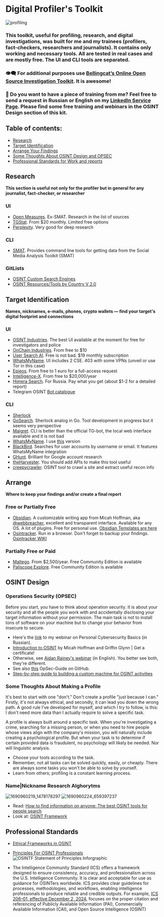 # Digital Profiler's Toolkit
![profiling](https://github.com/user-attachments/assets/e653f605-121a-4825-b5c8-37b3251f1226)

### This toolkit, useful for profiling, research, and digital investigations, was built for me and my trainees (profilers, fact-checkers, researchers and journalists). It contains only working and necessary tools. All are tested in real cases and are mostly free. The UI and CLI tools are separated.
### :eye_speech_bubble: For additional purposes use [Bellingcat’s Online Open Source Investigation Toolkit](https://bellingcat.gitbook.io/toolkit). It is awesome! 
### :vulcan_salute: Do you want to have a piece of training from me? Feel free to send a request in Russian or English on my [LinkedIn Service Page](https://www.linkedin.com/services/page/62913232ba4bb59a24/). Please find some free training and webinars in the OSINT Design section of this kit.

## Table of contents:
 - [Research](#research)
 - [Target Identification](#target-identification)
 - [Arrange Your Findings](#arrange)
 - [Some Thoughts About OSINT Design and OPSEC](#osint-design)
 - [Professional Standards for Work and reports](#professional-standard)

## Research
**This section is useful not only for the profiler but in general for any journalist, fact-checker, or researcher**
### UI
- [Open Measures](https://public.openmeasures.io/timeline?searchTerm=qanon&startDate=2023-12-11&endDate=2024-06-10&websites=gab&numberOf=10&interval=day&changepoint=false&esquery=content&hostRegex=true). Ex-SMAT. Research in the list of sources
- [TGStat](https://tgstat.com/). From $20 monthly. Limited free options
- [Perplexity](https://www.perplexity.ai). Very good for deep research

### CLI
- [SMAT](https://gitlab.com/openmeasures/smat-cli). Provides command line tools for getting data from the Social Media Analysis Toolkit (SMAT)

### GitLists
- [OSINT Custom Search Engines](https://github.com/paulpogoda/OSINT-CSE)
- [OSINT Resources/Tools by Country V 2.0](https://github.com/paulpogoda/OSINT-for-countries-V2.0)

## Target Identification
**Names, nicknames, e-mails, phones, crypto wallets — find your target's digital footprint and connections**

### UI
- [OSINT Industries](). The best UI available at the moment for free for investigators and police
- [OnChain Industries](https://www.onchain.industries). From free to $10
- [User Search AI](https://usersearch.ai). Free is not bad. $19 monthly subscription
- [WhatsMyName](https://whatsmyname.app). UI includes 2 CSE. 403 with some VPNs (unveil or use Tor in this case)
- [Epieos](https://epieos.com). From free to 1 euro for a full-access request
- [Intelligence-X](https://intelx.io/tools). From free to $20,000/year
- [Himera Search](). For Russia. Pay what you get (about $1-2 for a detailed report)
- Telegram OSINT [Bot catalogue](https://t.me/AllOSINTrobot)

### CLI
- [Sherlock](https://github.com/sherlock-project/sherlock)
- [GoSearch](https://github.com/paulpogoda/gosearch). Sherlock analog in Go. Tool development in progress but it seems very perspective
- [Maigret](https://github.com/soxoj/maigret/blob/main/README.md). CLI is better than the official TG-bot, the local web interface available and it is not bad
- [WhatsMyName](https://github.com/WebBreacher/WhatsMyName). I use [this](https://github.com/C3n7ral051nt4g3ncy/WhatsMyName-Python) version
- [BlackBird](https://github.com/p1ngul1n0/blackbird). Searches for user accounts by username or email. It features WhatsMyName integration
- [GHunt](https://github.com/mxrch/GHunt). Brilliant for Google account research
- [theHarvester](https://github.com/laramies/theHarvester). You should add APIs to make this tool useful
- [creepycrawler](https://github.com/paulpogoda/creepyCrawler). OSINT tool to crawl a site and extract useful recon info


## Arrange
**Where to keep your findings and/or create a final report**
### Free or Partially Free
- [Obsidian](https://obsidian.md). A customizable writing app from Micah Hoffman, aka [@webbreacher](https://github.com/WebBreacher), excellent and transparent interface. Available for any OS. A lot of plugins. Free for personal use. [Obsidian Templates are here](https://github.com/WebBreacher/obsidian-osint-templates/)
- [Osintracker](https://www.osintracker.com). Run in a browser. Don't forget to backup your findings. [Osintracker WIKI](https://wiki.osintracker.com/docs/overview)
### Partially Free or Paid
- [Maltego](https://www.maltego.com). From $2,500/year. Free Community Edition is available
- [Paliscope Explore](https://www.paliscope.com/explore/). Free Community Edition is available

## OSINT Design

### Operations Security (OPSEC)
Before you start, you have to think about operation security. It is about your security and all the people you work with and accidentally disclosing your target information without your permission. The main task is not to install tons of software on your machine but to change your behavior from insecure to secure. 

- Here's the [link](https://provereno.media/blog/library/pavel-bannikov-osnovy-personalnoj-kiberbezopasnosti/) to my webinar on Personal Cybersecurity Basics (in Russian). 
- [Introduction to OSINT](https://www.myosint.training/courses/introduction-to-osint) by Micah Hoffman and Griffin Glynn | Get a certificate!
- Otherwise, see [Aidan Rainey's webinar](https://drive.google.com/file/d/1gIU7w_qmU1TdYD-41l4gcBjZlVCNTEVv/view) (in English). You better see both, they're different. 
- See also [this](https://github.com/Scrut1ny/OpSec-Guide) OpSec-Guide on GitHub. 
- [Step-by-step guide to building a custom machine for OSINT activities](https://github.com/Minotaur-OPSEC/OSINTMachineGuide)

### Some Thoughts About Making a Profile
It's best to start with one "don't." Don't create a profile "just because I can." Firstly, it's not always ethical, and secondly, it can lead you down the wrong path.
A good rule I've developed for myself, and which I try to follow, is this: I don't need more data than I actually require to solve a specific task.

A profile is always built around a specific task. When you're investigating a crime, searching for a missing person, or when you need to hire people whose views align with the company's mission, you will naturally include creating a psychological profile. But when your task is to determine if certain provided data is fraudulent, no psychology will likely be needed. Nor will linguistic analysis.

- Choose your tools according to the task. 
- Remember, not all tasks can be solved quickly, easily, or cheaply. There are always some tasks you won't be able to solve by yourself. 
- Learn from others; profiling is a constant learning process.

### Name|Nickname Research Alghorytms
![1690960219_1478178297](https://github.com/user-attachments/assets/974d6368-7a49-493f-a12c-a3903de1f3e7)
![1690960224_659397237](https://github.com/user-attachments/assets/a434b09c-07a9-4c0c-bf6c-bf05235177c7)

- Read: [How to find information on anyone: The best OSINT tools for people search](https://molfar.com/en/blog/how-to-find-information-on-anyone-the-best-osint-tools-for-people-search)
- Look at: [OSINT Framework](https://osintframework.com)

## Professional Standards
- [Ethical Frameworks in OSINT](https://www.dhs.gov/sites/default/files/2022-09/Ethical%20Frameworks%20in%20OSINT%20Final.pdf)

- [Principles For OSINT Professionals](https://www.osintfoundation.com/osint/Standards.asp)
![OSINTF Statement of Principles Inforgraphic](https://github.com/user-attachments/assets/b8f7808b-8cb6-4a4c-8d97-16e5c0721d3c)

- The Intelligence Community Standard (ICS) offers a framework designed to ensure consistency, accuracy, and professionalism across the U.S. Intelligence Community. It is clear and acceptable for use as guidance for OSINTers worldwide. ICS provides clear guidelines for processes, methodologies, and workflows, enabling intelligence professionals to produce reliable and credible outputs. For example, [ICS 206–01, effective December 2, 2024](https://www.dni.gov/files/documents/ICD/ICS-206-01.pdf), focuses on the proper citation and referencing of Publicly Available Information (PAI), Commercially Available Information (CAI), and Open Source Intelligence (OSINT)
